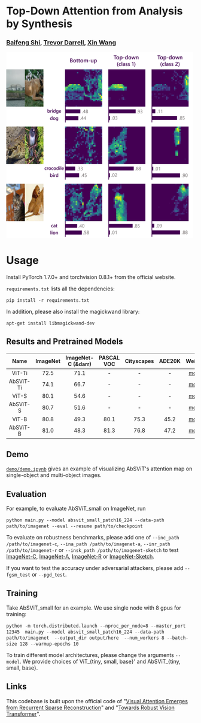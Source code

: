 # Top-Down Attention from Analysis by Synthesis

### [Baifeng Shi](https://bfshi.github.io), [Trevor Darrell](https://people.eecs.berkeley.edu/~trevor/), [Xin Wang](https://xinw.ai/)

<img src="demo/spatial_bistable.png" alt="drawing" width="500"/>


# Usage

Install PyTorch 1.7.0+ and torchvision 0.8.1+ from the official website.

`requirements.txt` lists all the dependencies:
```
pip install -r requirements.txt
```
In addition, please also install the magickwand library:
```
apt-get install libmagickwand-dev
```

## Results and Pretrained Models

| Name | ImageNet | ImageNet-C (&darr) | PASCAL VOC | Cityscapes | ADE20K |                                       Weights                                        |
|:---:|:---:|:------------------:|:---:|:---:|:---:|:------------------------------------------------------------------------------------:|
| ViT-Ti | 72.5 |        71.1        | - | - | - | [model](https://berkeley.box.com/shared/static/mw99ywof7ri7kczq79iwjia2att2dpmh.pth) |
| AbSViT-Ti | 74.1 | 66.7 | - | - | - | [model](https://berkeley.box.com/shared/static/0n2tvn9hmx7bwv097nwb60vw1jf4841n.pth) |
| ViT-S | 80.1 | 54.6 | - | - | - | [model](https://berkeley.box.com/shared/static/tftkkov22978lmvgv1g1cxuuk62iacn7.pth) |
| AbSViT-S | 80.7 | 51.6 | - | - | - | [model](https://berkeley.box.com/shared/static/3wpkf5qo31ghb4dzehczup4pfh24xmve.pth) |
| ViT-B | 80.8 | 49.3 | 80.1 | 75.3 | 45.2 | [model](https://berkeley.box.com/shared/static/6fszey9291pvnkwdpt5ngrhh0rcu1iqu.pth) |
| AbSViT-B | 81.0 | 48.3 | 81.3 | 76.8 | 47.2 | [model](https://berkeley.box.com/shared/static/aain2svhs9lfvz8o21xao91dsnylgsot.pth) |


## Demo

[`demo/demo.ipynb`](demo/demo.ipynb) gives an example of visualizing AbSViT's attention map on single-object and multi-object images.


## Evaluation

For example, to evaluate AbSViT_small on ImageNet, run

```
python main.py --model absvit_small_patch16_224 --data-path path/to/imagenet --eval --resume path/to/checkpoint
```

To evaluate on robustness benchmarks, please add one of `--inc_path /path/to/imagenet-c`, `--ina_path /path/to/imagenet-a`, `--inr_path /path/to/imagenet-r` or `--insk_path /path/to/imagenet-sketch` to test [ImageNet-C](https://github.com/hendrycks/robustness), [ImageNet-A](https://github.com/hendrycks/natural-adv-examples), [ImageNet-R](https://github.com/hendrycks/imagenet-r) or [ImageNet-Sketch](https://github.com/HaohanWang/ImageNet-Sketch).

If you want to test the accuracy under adversarial attackers, please add `--fgsm_test` or `--pgd_test`.


## Training

Take AbSViT_small for an example. We use single node with 8 gpus for training:

```
python -m torch.distributed.launch --nproc_per_node=8 --master_port 12345  main.py --model absvit_small_patch16_224 --data-path path/to/imagenet  --output_dir output/here  --num_workers 8 --batch-size 128 --warmup-epochs 10
```

To train different model architectures, please change the arguments `--model`. We provide choices of ViT_{tiny, small, base}' and AbSViT_{tiny, small, base}. 



## Links

This codebase is built upon the official code of "[Visual Attention Emerges from Recurrent Sparse Reconstruction](https://github.com/bfshi/VARS)" and "[Towards Robust Vision Transformer](https://github.com/vtddggg/Robust-Vision-Transformer)".

[//]: # ()
[//]: # (## Citation)

[//]: # (If you found this code helpful, please consider citing our work: )

[//]: # ()
[//]: # (```bibtext)

[//]: # (@article{shi2022visual,)

[//]: # (  title={Visual Attention Emerges from Recurrent Sparse Reconstruction},)

[//]: # (  author={Shi, Baifeng and Song, Yale and Joshi, Neel and Darrell, Trevor and Wang, Xin},)

[//]: # (  journal={arXiv preprint arXiv:2204.10962},)

[//]: # (  year={2022})

[//]: # (})

[//]: # (```)